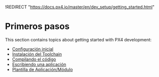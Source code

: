 !REDIRECT "https://docs.px4.io/master/en/dev_setup/getting_started.html"

# Primeros pasos

This section contains topics about getting started with PX4 development:

* [Configuración inicial](../setup/config_initial.md)
* [Instalación del Toolchain](../setup/dev_env.md)
* [Compilando el código](../setup/building_px4.md)
* [Escribiendo una aplicación](../apps/hello_sky.md)
* [Plantilla de Aplicación/Módulo](../apps/module_template.md)